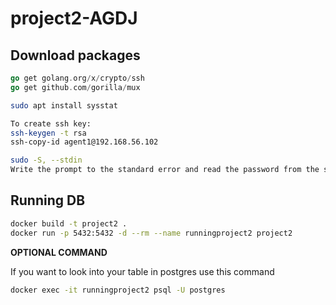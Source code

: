 # project2-AGDJ

## Download packages
```go
go get golang.org/x/crypto/ssh
go get github.com/gorilla/mux
```

```bash
sudo apt install sysstat
```

```bash
To create ssh key:
ssh-keygen -t rsa
ssh-copy-id agent1@192.168.56.102
```

```bash
sudo -S, --stdin
Write the prompt to the standard error and read the password from the standard input instead of using the terminal device. The password must be followed by a newline character.
```

## Running DB
```bash
docker build -t project2 .
docker run -p 5432:5432 -d --rm --name runningproject2 project2
```

**OPTIONAL COMMAND**

If you want to look into your table in postgres use this command
```bash
docker exec -it runningproject2 psql -U postgres
```